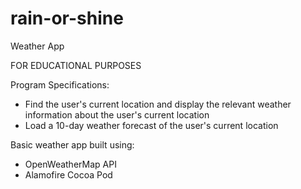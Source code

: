 # rain-or-shine
Weather App

FOR EDUCATIONAL PURPOSES

Program Specifications:
- Find the user's current location and display the relevant weather information about the user's current location
- Load a 10-day weather forecast of the user's current location


Basic weather app built using:
- OpenWeatherMap API
- Alamofire Cocoa Pod

